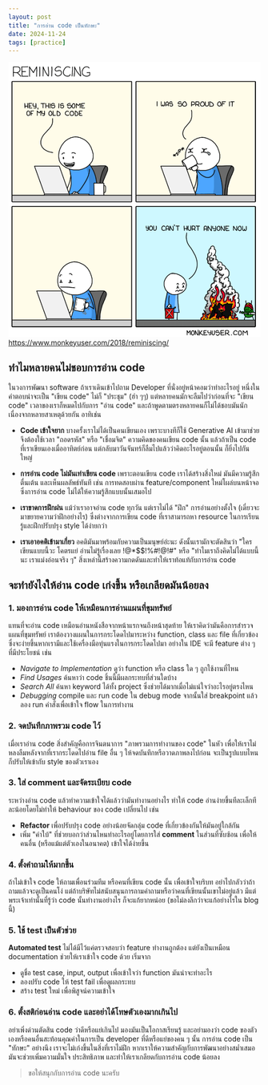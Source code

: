 ```yaml
---
layout: post
title: "การอ่าน code เป็นทักษะ"
date: 2024-11-24
tags: [practice]
---
```


![Reminiscing](/assets/2024-11-24-reminiscing.png)
<https://www.monkeyuser.com/2018/reminiscing/>

## ทำไมหลายคนไม่ชอบการอ่าน code

ในวงการพัฒนา software ถ้าเราเดินเข้าไปถาม Developer ที่นั่งอยู่หน้าคอมว่าทำอะไรอยู่ หนึ่งในคำตอบน่าจะเป็น "เขียน code" ไม่ก็ "ประชุม" (ฮ่า ๆๆ) แต่หลายคนมักจะลืมไปว่าก่อนที่จะ "เขียน code" เวลาของเราก็หมดไปกับการ "อ่าน code" และถ้าพูดตามตรงหลายคนก็ไม่ได้ชอบมันนักเนื่องจากหลายสาเหตุด้วยกัน อาทิเช่น  

- **Code เข้าใจยาก** บางครั้งเราไม่ได้เป็นคนเขียนเอง เพราะบางทีก็ใช้ Generative AI เข้ามาช่วย  จึงต้องใช้เวลา "ถอดรหัส" หรือ "เชื่อมจิต" ความคิดของคนเขียน code นั้น แล้วถ้าเป็น code ที่เราเขียนเองเมื่ออาทิตย์ก่อน แต่กลับมาวันจันทร์ก็ลืมไปแล้วว่าคิดอะไรอยู่ตอนนั้น ก็ยิ่งไปกันใหญ่  

- **การอ่าน code ไม่มันเท่าเขียน code** เพราะตอนเขียน code เราได้สร้างสิ่งใหม่ มันมีความรู้สึกตื่นเต้น และเห็นผลลัพธ์ทันที เช่น การทดสอบผ่าน feature/component ใหม่โผล่บนหน้าจอ ซึ่งการอ่าน code ไม่ได้ให้ความรู้สึกแบบนั้นเสมอไป    

- **เราขาดการฝึกฝน** แม้ว่าเราอาจอ่าน code ทุกวัน แต่เราไม่ได้ "ฝึก" การอ่านอย่างตั้งใจ (เดี๋ยวจะมาขยายความว่าฝึกอย่างไร) ซึ่งต่างจากการเขียน code ที่เราสามารถหา resource ในการเรียนรู้และฝึกปรับปรุง style ได้ง่ายกว่า  

- **เราเอาอคติเข้ามาเกี่ยว** อคติมันมาพร้อมกับความเป็นมนุษย์อ่ะนะ ดังนั้นเรามักจะตัดสินว่า "ใครเขียนแบบนี้วะ โคตรแย่ อ่านไม่รู้เรื่องเลย !@*$$!%#!@!#" หรือ "ทำไมเราถึงคิดไม่ได้แบบนี้นะ เราแม่งอ่อนจริง ๆ" สิ่งเหล่านี้สร้างความกดดันและทำให้เราท้อแท้กับการอ่าน code  

## จะทำยังไงให้อ่าน code เก่งขึ้น หรือเกลียดมันน้อยลง  

### 1. มองการอ่าน code ให้เหมือนการอ่านแผนที่ขุมทรัพย์  
แทนที่จะอ่าน code เหมือนอ่านหนังสือจากหน้าแรกจนถึงหน้าสุดท้าย ให้เราคิดว่ามันคือการสำรวจแผนที่ขุมทรัพย์ เราต้องวางแผนในการกระโดดไปมาระหว่าง function, class และ file ที่เกี่ยวข้อง ซึ่งจะง่ายขึ้นหากเรามีและใช้เครื่องมือทุ่นแรงในการกระโดดไปมา อย่างใน IDE จะมี feature ต่าง ๆ ที่มีประโยชน์ เช่น  
  - *Navigate to Implementation* ดูว่า function หรือ class ใด ๆ ถูกใช้งานที่ไหน  
  - *Find Usages* ค้นหาว่า code ชิ้นนี้มีผลกระทบที่ส่วนใดบ้าง  
  - *Search All* ค้นหา keyword ได้ทั้ง project ซึ่งช่วยได้มากเมื่อไม่แน่ใจว่าอะไรอยู่ตรงไหน
  - *Debugging* compile และ run code ใน debug mode จากนั้นใส่ breakpoint แล้วลอง run คำสั่งเพื่อเข้าใจ flow ในการทำงาน  

### 2. จดบันทึกภาพรวม code ไว้  
เมื่อเราอ่าน code สิ่งสำคัญคือการจินตนาการ "ภาพรวมการทำงานของ code" ในหัว เพื่อให้เราไม่หลงลืมหลังจากที่เรากระโดดไปอ่าน file อื่น ๆ ให้จดบันทึกหรือวาดภาพลงไปก่อน จะเป็นรูปแบบไหนก็ปรับให้เข้ากับ style ของตัวเราเอง   

### 3. ใส่ comment และจัดระเบียบ code  
ระหว่างอ่าน code แล้วทำความเข้าใจได้แล้วว่ามันทำงานอย่างไร ทำให้ code อ่านง่ายขึ้นทีละเล็กทีละน้อยโดยไม่ทำให้ behaviour ของ code เปลี่ยนไป เช่น  
- **Refactor** เพื่อปรับปรุง code อย่างน้อยจัดกลุ่ม code ที่เกี่ยวข้องกันให้มันอยู่ใกล้กัน  
- เพิ่ม "คำใบ้" ที่ช่วยบอกว่าส่วนไหนทำอะไรอยู่โดยการใส่ **comment** ในส่วนที่ซับซ้อน เพื่อให้คนอื่น (หรือแม้แต่ตัวเองในอนาคต) เข้าใจได้ง่ายขึ้น   

### 4. ตั้งคำถามให้มากขึ้น    
ถ้าไม่เข้าใจ code ให้ถามเพื่อนร่วมทีม หรือคนที่เขียน code นั้น เพื่อเข้าใจบริบท อย่าไปกลัวว่าถ้าถามแล้วจะดูเป็นคนโง่ แต่ถ้าบริษัทไม่สนับสนุนการถามคำถามหรือว่าคนที่เขียนนั้นเขาไม่อยู่แล้ว มีแต่พระเจ้าเท่านั้นที่รู้ว่า code นั้นทำงานอย่างไร ก็จะแก้ยากหน่อย (ขอไม่ลงลึกว่าจะแก้อย่างไรใน blog นี้)   

### 5. ใช้ test เป็นตัวช่วย  
**Automated test** ไม่ได้มีไว้แค่ตรวจสอบว่า feature ทำงานถูกต้อง แต่ยังเป็นเหมือน documentation ช่วยให้เราเข้าใจ code ด้วย เริ่มจาก 
- ดูชื่อ test case, input, output เพื่อเข้าใจว่า function มันน่าจะทำอะไร  
- ลองปรับ code ให้ test fail เพื่อดูผลกระทบ  
- สร้าง test ใหม่ เพื่อพิสูจน์ความเข้าใจ  

### 6. ตั้งสติก่อนอ่าน code และอย่าได้โทษตัวเองมากเกินไป  
อย่าเพิ่งด่วนตัดสิน code ว่าดีหรือแย่เกินไป มองมันเป็นโอกาสเรียนรู้ และอย่ามองว่า code ของตัวเองหรือคนอื่นสะท้อนคุณค่าในการเป็น developer ที่ดีหรือแย่ของคน ๆ นั้น การอ่าน code เป็น "ทักษะ" อย่างนึง เราจะไม่เก่งขึ้นในสิ่งที่เราไม่ฝึก หากเราให้ความสำคัญกับการพัฒนาอย่างสม่ำเสมอ มันจะช่วยเพิ่มความมั่นใจ ประสิทธิภาพ และทำให้เราเกลียดกับการอ่าน code น้อยลง  

> ขอให้สนุกกับการอ่าน code นะครับ
